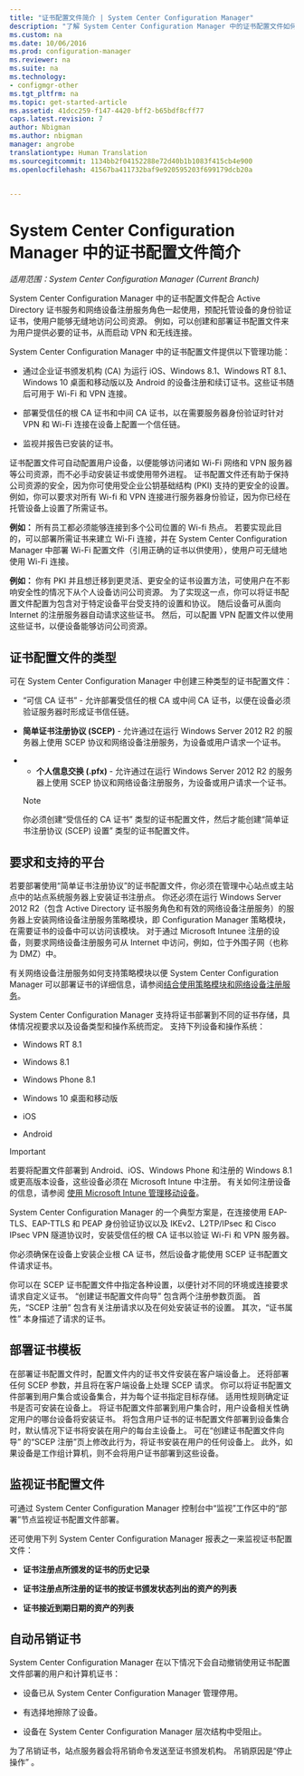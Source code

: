 ```yaml
---
title: "证书配置文件简介 | System Center Configuration Manager"
description: "了解 System Center Configuration Manager 中的证书配置文件如何与 Active Directory 证书服务一起使用。"
ms.custom: na
ms.date: 10/06/2016
ms.prod: configuration-manager
ms.reviewer: na
ms.suite: na
ms.technology:
- configmgr-other
ms.tgt_pltfrm: na
ms.topic: get-started-article
ms.assetid: 41dcc259-f147-4420-bff2-b65bdf8cff77
caps.latest.revision: 7
author: Nbigman
ms.author: nbigman
manager: angrobe
translationtype: Human Translation
ms.sourcegitcommit: 1134bb2f04152288e72d40b1b1083f415cb4e900
ms.openlocfilehash: 41567ba411732baf9e920595203f699179dcb20a


---
```

# <a name="introduction-to-certificate-profiles-in-system-center-configuration-manager"></a>System Center Configuration Manager 中的证书配置文件简介

*适用范围：System Center Configuration Manager (Current Branch)*


System Center Configuration Manager 中的证书配置文件配合 Active Directory 证书服务和网络设备注册服务角色一起使用，预配托管设备的身份验证证书，使用户能够无缝地访问公司资源。 例如，可以创建和部署证书配置文件来为用户提供必要的证书，从而启动 VPN 和无线连接。  

 System Center Configuration Manager 中的证书配置文件提供以下管理功能：  

-   通过企业证书颁发机构 (CA) 为运行 iOS、Windows 8.1、Windows RT 8.1、Windows 10 桌面和移动版以及 Android 的设备注册和续订证书。这些证书随后可用于 Wi-Fi 和 VPN 连接。  

-   部署受信任的根 CA 证书和中间 CA 证书，以在需要服务器身份验证时针对 VPN 和 Wi-Fi 连接在设备上配置一个信任链。  

-   监视并报告已安装的证书。  

 证书配置文件可自动配置用户设备，以便能够访问诸如 Wi-Fi 网络和 VPN 服务器等公司资源，而不必手动安装证书或使用带外进程。 证书配置文件还有助于保持公司资源的安全，因为你可使用受企业公钥基础结构 (PKI) 支持的更安全的设置。 例如，你可以要求对所有 Wi-fi 和 VPN 连接进行服务器身份验证，因为你已经在托管设备上设置了所需证书。  

 **例如：** 所有员工都必须能够连接到多个公司位置的 Wi-fi 热点。 若要实现此目的，可以部署所需证书来建立 Wi-Fi 连接，并在 System Center Configuration Manager 中部署 Wi-Fi 配置文件（引用正确的证书以供使用），使用户可无缝地使用 Wi-Fi 连接。  

 **例如：** 你有 PKI 并且想迁移到更灵活、更安全的证书设置方法，可使用户在不影响安全性的情况下从个人设备访问公司资源。 为了实现这一点，你可以将证书配置文件配置为包含对于特定设备平台受支持的设置和协议。 随后设备可从面向 Internet 的注册服务器自动请求这些证书。 然后，可以配置 VPN 配置文件以使用这些证书，以便设备能够访问公司资源。  

## <a name="types-of-certificate-profile"></a>证书配置文件的类型  
 可在 System Center Configuration Manager 中创建三种类型的证书配置文件：  

-   “可信 CA 证书” - 允许部署受信任的根 CA 或中间 CA 证书，以便在设备必须验证服务器时形成证书信任链。  

-   **简单证书注册协议 (SCEP)** - 允许通过在运行 Windows Server 2012 R2 的服务器上使用 SCEP 协议和网络设备注册服务，为设备或用户请求一个证书。
-   -   **个人信息交换 (.pfx)** - 允许通过在运行 Windows Server 2012 R2 的服务器上使用 SCEP 协议和网络设备注册服务，为设备或用户请求一个证书。

    > [!NOTE]  
    >  你必须创建“受信任的 CA 证书”  类型的证书配置文件，然后才能创建“简单证书注册协议 (SCEP) 设置” 类型的证书配置文件。  

## <a name="requirements-and-supported-platforms"></a>要求和支持的平台  
 若要部署使用“简单证书注册协议”的证书配置文件，你必须在管理中心站点或主站点中的站点系统服务器上安装证书注册点。 你还必须在运行 Windows Server 2012 R2（包含 Active Directory 证书服务角色和有效的网络设备注册服务）的服务器上安装网络设备注册服务策略模块，即 Configuration Manager 策略模块，在需要证书的设备中可以访问该模块。 对于通过 Microsoft Intunee 注册的设备，则要求网络设备注册服务可从 Internet 中访问，例如，位于外围子网（也称为 DMZ）中。  

 有关网络设备注册服务如何支持策略模块以便 System Center Configuration Manager 可以部署证书的详细信息，请参阅[结合使用策略模块和网络设备注册服务](http://go.microsoft.com/fwlink/p/?LinkId=328657)。  

 System Center Configuration Manager 支持将证书部署到不同的证书存储，具体情况视要求以及设备类型和操作系统而定。 支持下列设备和操作系统：  

-   Windows RT 8.1  

-   Windows 8.1  

-   Windows Phone 8.1  

-   Windows 10 桌面和移动版  

-   iOS  

-   Android  

> [!IMPORTANT]  
>  若要将配置文件部署到 Android、iOS、Windows Phone 和注册的 Windows 8.1 或更高版本设备，这些设备必须在 Microsoft Intune 中注册。 有关如何注册设备的信息，请参阅 [使用 Microsoft Intune 管理移动设备](https://technet.microsoft.com/en-us/library/dn646962.aspx)。  

 System Center Configuration Manager 的一个典型方案是，在连接使用 EAP-TLS、EAP-TTLS 和 PEAP 身份验证协议以及 IKEv2、L2TP/IPsec 和 Cisco IPsec VPN 隧道协议时，安装受信任的根 CA 证书以验证 Wi-Fi 和 VPN 服务器。  

 你必须确保在设备上安装企业根 CA 证书，然后设备才能使用 SCEP 证书配置文件请求证书。  

 你可以在 SCEP 证书配置文件中指定各种设置，以便针对不同的环境或连接要求请求自定义证书。 “创建证书配置文件向导”  包含两个注册参数页面。 首先，“SCEP 注册” 包含有关注册请求以及在何处安装证书的设置。 其次，“证书属性” 本身描述了请求的证书。  

## <a name="deploying-certificate-profiles"></a>部署证书模板  
 在部署证书配置文件时，配置文件内的证书文件安装在客户端设备上。 还将部署任何 SCEP 参数，并且将在客户端设备上处理 SCEP 请求。 你可以将证书配置文件部署到用户集合或设备集合，并为每个证书指定目标存储。 适用性规则确定证书是否可安装在设备上。 将证书配置文件部署到用户集合时，用户设备相关性确定用户的哪台设备将安装证书。 将包含用户证书的证书配置文件部署到设备集合时，默认情况下证书将安装在用户的每台主设备上。 可在“创建证书配置文件向导” 的“SCEP 注册”页上修改此行为，将证书安装在用户的任何设备上。 此外，如果设备是工作组计算机，则不会将用户证书部署到这些设备。  

## <a name="monitoring-certificate-profiles"></a>监视证书配置文件  
 可通过 System Center Configuration Manager 控制台中“监视”工作区中的“部署”节点监视证书配置文件部署。  

 还可使用下列 System Center Configuration Manager 报表之一来监视证书配置文件：  

-   **证书注册点所颁发的证书的历史记录**  

-   **证书注册点所注册的证书的按证书颁发状态列出的资产的列表**  

-   **证书接近到期日期的资产的列表**  

## <a name="automatic-revocation-of-certificates"></a>自动吊销证书  
 System Center Configuration Manager 在以下情况下会自动撤销使用证书配置文件部署的用户和计算机证书：  

-   设备已从 System Center Configuration Manager 管理停用。  

-   有选择地擦除了设备。  

-   设备在 System Center Configuration Manager 层次结构中受阻止。  

 为了吊销证书，站点服务器会将吊销命令发送至证书颁发机构。 吊销原因是“停止操作” 。  



<!--HONumber=Nov16_HO1-->


